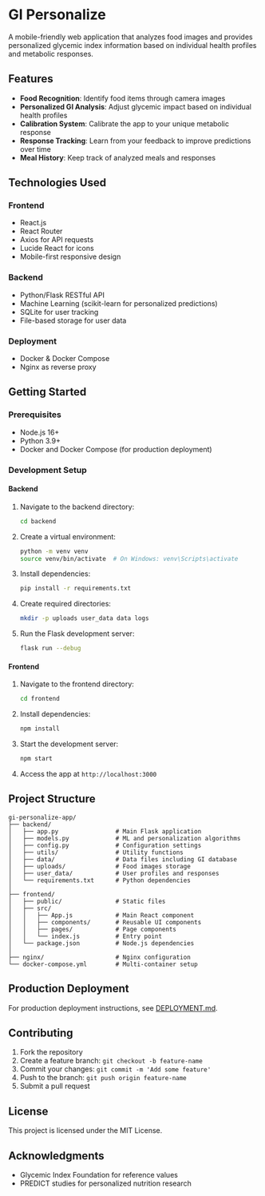 # GI Personalize

A mobile-friendly web application that analyzes food images and provides personalized glycemic index information based on individual health profiles and metabolic responses.

## Features

- **Food Recognition**: Identify food items through camera images
- **Personalized GI Analysis**: Adjust glycemic impact based on individual health profiles
- **Calibration System**: Calibrate the app to your unique metabolic response
- **Response Tracking**: Learn from your feedback to improve predictions over time
- **Meal History**: Keep track of analyzed meals and responses

## Technologies Used

### Frontend
- React.js
- React Router
- Axios for API requests
- Lucide React for icons
- Mobile-first responsive design

### Backend
- Python/Flask RESTful API
- Machine Learning (scikit-learn for personalized predictions)
- SQLite for user tracking
- File-based storage for user data

### Deployment
- Docker & Docker Compose
- Nginx as reverse proxy

## Getting Started

### Prerequisites
- Node.js 16+
- Python 3.9+
- Docker and Docker Compose (for production deployment)

### Development Setup

#### Backend
1. Navigate to the backend directory:
   ```bash
   cd backend
   ```

2. Create a virtual environment:
   ```bash
   python -m venv venv
   source venv/bin/activate  # On Windows: venv\Scripts\activate
   ```

3. Install dependencies:
   ```bash
   pip install -r requirements.txt
   ```

4. Create required directories:
   ```bash
   mkdir -p uploads user_data data logs
   ```

5. Run the Flask development server:
   ```bash
   flask run --debug
   ```

#### Frontend
1. Navigate to the frontend directory:
   ```bash
   cd frontend
   ```

2. Install dependencies:
   ```bash
   npm install
   ```

3. Start the development server:
   ```bash
   npm start
   ```

4. Access the app at `http://localhost:3000`

## Project Structure

```
gi-personalize-app/
├── backend/
│   ├── app.py                # Main Flask application
│   ├── models.py             # ML and personalization algorithms
│   ├── config.py             # Configuration settings
│   ├── utils/                # Utility functions
│   ├── data/                 # Data files including GI database
│   ├── uploads/              # Food images storage
│   ├── user_data/            # User profiles and responses
│   └── requirements.txt      # Python dependencies
│
├── frontend/
│   ├── public/               # Static files
│   ├── src/
│   │   ├── App.js            # Main React component
│   │   ├── components/       # Reusable UI components
│   │   ├── pages/            # Page components
│   │   └── index.js          # Entry point
│   └── package.json          # Node.js dependencies
│
├── nginx/                    # Nginx configuration
└── docker-compose.yml        # Multi-container setup
```

## Production Deployment

For production deployment instructions, see [DEPLOYMENT.md](DEPLOYMENT.md).

## Contributing

1. Fork the repository
2. Create a feature branch: `git checkout -b feature-name`
3. Commit your changes: `git commit -m 'Add some feature'`
4. Push to the branch: `git push origin feature-name`
5. Submit a pull request

## License

This project is licensed under the MIT License.

## Acknowledgments

- Glycemic Index Foundation for reference values
- PREDICT studies for personalized nutrition research
